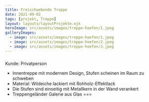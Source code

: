 ```yaml
---
title: Freischwebende Treppe
date: 2021-09-02
tags: [projekt, Treppe]
layout: layouts/layoutProjekte.njk
heroImage: src/assets/images/treppe-hoefen/1.jpeg
galleryImages:
  - image: src/assets/images/treppe-hoefen/1.jpeg
  - image: src/assets/images/treppe-hoefen/2.jpeg
  - image: src/assets/images/treppe-hoefen/3.jpeg
--- 
```

### 
Kunde: Privatperson
- Innentreppe mit modernem Design, Stufen scheinen im Raum zu schweben
- Material: Wildeiche lackiert mit Rohholz-Effektlack
- Die Stufen sind einseitig mit Metallkern in der Wand verankert
- Treppengeländer Galerie aus Glas 
===
